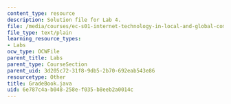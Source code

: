 ```yaml
---
content_type: resource
description: Solution file for Lab 4.
file: /media/courses/ec-s01-internet-technology-in-local-and-global-communities-spring-2005-summer-2005/6e787c4ab048258ef035b8eeb2a0014c_GradeBook.java
file_type: text/plain
learning_resource_types:
- Labs
ocw_type: OCWFile
parent_title: Labs
parent_type: CourseSection
parent_uid: 3d205c72-31f8-9db5-2b70-692eab543e86
resourcetype: Other
title: GradeBook.java
uid: 6e787c4a-b048-258e-f035-b8eeb2a0014c
---
```


